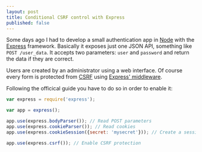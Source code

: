```yaml
---
layout: post
title: Conditional CSRF control with Express
published: false
---
```


Some days ago I had to develop a small authentication app in [Node](http://nodejs.org) with the [Express](http://expressjs.com/) framework. Basically it exposes just one JSON API, something like `POST /user_data`. It accepts two parameters: `user` and `password` and return the data if they are correct.

Users are created by an administrator using a web interface. Of course every form is protected from [CSRF](http://en.wikipedia.org/wiki/Cross-site_request_forgery) using [Express' middleware](http://expressjs.com/api.html#csrf).

Following the officical guide you have to do so in order to enable it:

```javascript
var express = require('express');

var app = express();

app.use(express.bodyParser()); // Read POST parameters
app.use(express.cookieParser()); // Read cookies
app.use(express.cookieSession({secret: 'mysecret'})); // Create a session using cookies

app.use(express.csrf()); // Enable CSRF protection
```